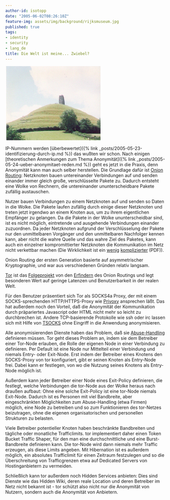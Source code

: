 ```yaml
---
author-id: isotopp
date: "2005-06-02T08:26:10Z"
feature-img: assets/img/background/rijksmuseum.jpg
published: true
tags:
- identity
- security
- lang_de
title: Die Welt ist meine... Zwiebel?
---
```

![](/uploads/tor.jpg)

IP-Nummern werden
[überbewertet]({% link _posts/2005-05-23-identifizierung-durch-ip.md %})
das wußten wir schon. Nach einigen
[theoretischen Anmerkungen zum Thema Anonymität]({% link _posts/2005-05-24-ueber-anonymitaet-reden.md %})
geht es jetzt in die Praxis, denn Anonymität kann man auch selber
herstellen. Die Grundlage dafür ist
[Onion Routing](http://en.wikipedia.org/wiki/Onion_routing): Netzknoten
bauen untereinander Verbindungen auf und senden einander immer gleich große,
verschlüsselte Pakete zu. Dadurch entsteht eine Wolke von Rechnern, die
untereinander ununterscheidbare Pakete zufällig austauschen.

Nutzer bauen Verbindungen zu einem Netzknoten auf und senden so Daten in die
Wolke. Die Pakete laufen zufällig durch einige dieser Netzknoten und treten
jetzt irgendwo an einem Knoten aus, um zu ihrem eigentlichen Empfänger zu
gelangen. Da die Pakete in der Wolke ununterscheidbar sind, ist es nicht
möglich, eintretende und ausgehende Verbindungen einander zuzuordnen. Da
jeder Netzknoten aufgrund der Verschlüsselung der Pakete nur den
unmittelbaren Vorgänger und den unmittelbaren Nachfolger kennen kann, aber
nicht die wahre Quelle und das wahre Ziel des Paketes, kann auch ein
einzelner kompromittierter Netzknoten die Kommunikation im Netz nicht
verkettbar machen (Die Wirklichkeit ist ein
[wenig](http://tor.eff.org/cvs/tor/doc/design-paper/tor-design.pdf) 
[komplizierter](http://freehaven.net/~arma/21c3-slides.pdf) (PDF)).

Onion Routing der ersten Generation basierte auf asymmetrischer
Kryptographie, und war aus verschiedenen Gründen relativ langsam.

[Tor](http://tor.eff.org/) ist das 
[Folgeprojekt](http://en.wikipedia.org/wiki/Tor_(Anonymous_network)) von den
[Erfindern](http://tor.eff.org/people.html) des Onion Routings und legt
besonderen Wert auf geringe Latenzen und Benutzerbarkeit in der realen Welt.

Für den Benutzer präsentiert sich Tor als SOCKS4a Proxy, der mit einem
SOCKS-sprechenden HTTP/HTTPS-Proxy wie
[Privoxy](http://www.privoxy.org/) ansprechen läßt. Das hat außerdem noch
den Vorteil, daß die Anonymität der Kommunikation durch präpariertes
Javascript oder HTML nicht mehr so leicht zu durchbrechen ist. Andere
TCP-basierende Protokolle wie ssh oder irc lassen sich mit Hilfe von
[TSOCKS](http://tsocks.sourceforge.net/) ohne Eingriff in die Anwendung
anonymisieren.

Alle anonymisierenden Dienste haben das Problem, daß sie 
[Abuse-Handling](http://tor.eff.org/eff/tor-legal-faq.html) definieren
müssen. Tor geht dieses Problem an, indem sie dem Betreiber einer Tor-Node
erlauben, die Rolle der eigenen Node in einer Verbindung zu definieren. Per
Default ist eine Node nur Mittelteil einer Verbindung und niemals Entry-
oder Exit-Node. Erst indem der Betreiber eines Knotens den SOCKS-Proxy von
tor konfiguriert, gibt er seinen Knoten als Entry-Node frei. Dabei kann er
festlegen, von wo die Nutzung seines Knotens als Entry-Node möglich ist.

Außerdem kann jeder Betreiber einer Node eines Exit-Policy definieren, die
festlegt, welche Verbindungen die tor-Node aus der Wolke heraus nach draußen
aufbaut: Ohne eine solche Exit-Policy ist eine tor-Node niemals Exit-Node.
Dadurch ist es Personen mit viel Bandbreite, aber eingeschränkten
Möglichkeiten zum Abuse-Handling (etwa Firmen) möglich, eine Node zu
betreiben und so zum Funktionieren des tor-Netzes beizutragen, ohne die
eigenen organisatorischen und personellen Strukturen zu belasten.

Viele Betreiber potentieller Knoten haben beschränkte Bandbreiten und
tägliche oder monatliche Trafficlimits. tor implementiert daher einen Token
Bucket Traffic Shaper, für den man eine durchschnittliche und eine
Burst-Bandbreite definieren kann. Die tor-Node wird dann niemals mehr
Traffic erzeugen, als diese Limits angeben. Mit Hibernation ist es außerdem
möglich, ein absolutes Trafficlimit für einen Zeitraum festzulegen und so
die Überschreitung von Trafficgrenzen etwa auf Dedicated Servers von
Hostinganbietern zu vermeiden.

Schließlich kann tor außerdem noch Hidden Services anbieten: Dies sind
Dienste wie das Hidden Wiki, deren reale Location und deren Betreiber im
Netz nicht bekannt ist - tor schützt also nicht nur die Anonymität von
Nutzern, sondern auch die Anonymität von Anbietern.
